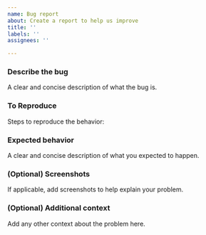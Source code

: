 ```yaml
---
name: Bug report
about: Create a report to help us improve
title: ''
labels: ''
assignees: ''

---
```


### **Describe the bug**
A clear and concise description of what the bug is.


### **To Reproduce**
Steps to reproduce the behavior:


### **Expected behavior**
A clear and concise description of what you expected to happen.


### (Optional) **Screenshots**
If applicable, add screenshots to help explain your problem.


### (Optional) **Additional context**
Add any other context about the problem here.
